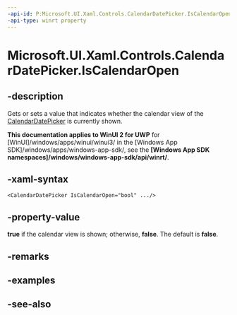 ```yaml
---
-api-id: P:Microsoft.UI.Xaml.Controls.CalendarDatePicker.IsCalendarOpen
-api-type: winrt property
---
```


<!-- Property syntax
public bool IsCalendarOpen { get;  set; }
-->

# Microsoft.UI.Xaml.Controls.CalendarDatePicker.IsCalendarOpen

## -description
Gets or sets a value that indicates whether the calendar view of the [CalendarDatePicker](calendardatepicker.md) is currently shown.

**This documentation applies to WinUI 2 for UWP** for [WinUI]/windows/apps/winui/winui3/ in the [Windows App SDK]/windows/apps/windows-app-sdk/, see the **[Windows App SDK namespaces]/windows/windows-app-sdk/api/winrt/**.

## -xaml-syntax
```xaml
<CalendarDatePicker IsCalendarOpen="bool" .../>
```


## -property-value
**true** if the calendar view is shown; otherwise, **false**. The default is **false**.

## -remarks

## -examples

## -see-also
